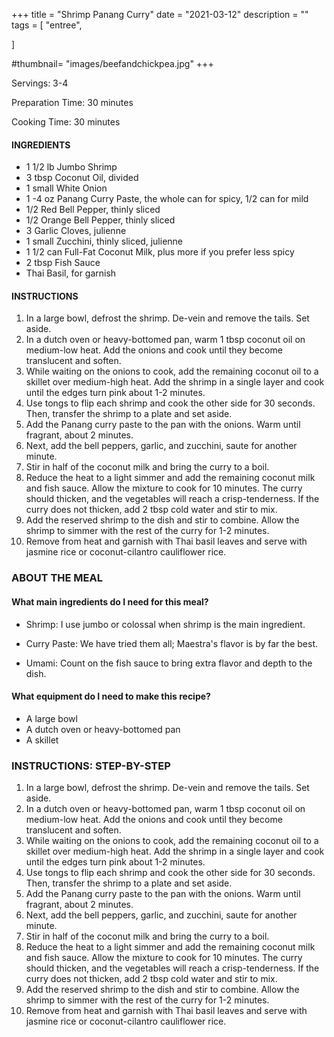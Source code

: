 +++
title = "Shrimp Panang Curry"
date = "2021-03-12"
description = ""
tags = [
    "entree",
    
]

#thumbnail= "images/beefandchickpea.jpg"
+++

Servings: 3-4  <!--more-->

Preparation Time:  30 minutes 

Cooking Time: 30 minutes 


#### INGREDIENTS 

* 1 1/2 lb Jumbo Shrimp 
* 3 tbsp Coconut Oil, divided 
* 1 small White Onion 
* 1 -4 oz Panang Curry Paste, the whole can for spicy, 1/2 can for mild
* 1/2 Red Bell Pepper, thinly sliced
* 1/2 Orange Bell Pepper, thinly sliced
* 3 Garlic Cloves, julienne 
* 1 small Zucchini, thinly sliced, julienne 
* 1 1/2 can Full-Fat Coconut Milk, plus more if you prefer less spicy
* 2 tbsp Fish Sauce
* Thai Basil, for garnish

#### INSTRUCTIONS

1. In a large bowl, defrost the shrimp. De-vein and remove the tails. Set aside. 
2. In a dutch oven or heavy-bottomed pan, warm 1 tbsp coconut oil on medium-low heat. Add the onions and cook until they become translucent and soften. 
3. While waiting on the onions to cook, add the remaining coconut oil to a skillet over medium-high heat. Add the shrimp in a single layer and cook until the edges turn pink about 1-2 minutes.
4. Use tongs to flip each shrimp and cook the other side for 30 seconds. Then, transfer the shrimp to a plate and set aside. 
5. Add the Panang curry paste to the pan with the onions. Warm until fragrant, about 2 minutes.
6. Next, add the bell peppers, garlic, and zucchini, saute for another minute.
7. Stir in half of the coconut milk and bring the curry to a boil.
8. Reduce the heat to a light simmer and add the remaining coconut milk and fish sauce. Allow the mixture to cook for 10 minutes. The curry should thicken, and the vegetables will reach a crisp-tenderness. If the curry does not thicken, add 2 tbsp cold water and stir to mix.
9. Add the reserved shrimp to the dish and stir to combine. Allow the shrimp to simmer with the rest of the curry for 1-2 minutes. 
10. Remove from heat and garnish with Thai basil leaves and serve with jasmine rice or coconut-cilantro cauliflower rice.

### ABOUT THE MEAL 

#### What main ingredients do I need for this meal?

* Shrimp: I use jumbo or colossal when shrimp is the main ingredient. 

* Curry Paste: We have tried them all; Maestra's flavor is by far the best. 

* Umami: Count on the fish sauce to bring extra flavor and depth to the dish. 

#### What equipment do I need to make this recipe?

* A large bowl
* A dutch oven or heavy-bottomed pan 
* A skillet 

### INSTRUCTIONS: STEP-BY-STEP 

1. In a large bowl, defrost the shrimp. De-vein and remove the tails. Set aside. 
2. In a dutch oven or heavy-bottomed pan, warm 1 tbsp coconut oil on medium-low heat. Add the onions and cook until they become translucent and soften. 
3. While waiting on the onions to cook, add the remaining coconut oil to a skillet over medium-high heat. Add the shrimp in a single layer and cook until the edges turn pink about 1-2 minutes.
4. Use tongs to flip each shrimp and cook the other side for 30 seconds. Then, transfer the shrimp to a plate and set aside. 
5. Add the Panang curry paste to the pan with the onions. Warm until fragrant, about 2 minutes.
6. Next, add the bell peppers, garlic, and zucchini, saute for another minute.
7. Stir in half of the coconut milk and bring the curry to a boil.
8. Reduce the heat to a light simmer and add the remaining coconut milk and fish sauce. Allow the mixture to cook for 10 minutes. The curry should thicken, and the vegetables will reach a crisp-tenderness. If the curry does not thicken, add 2 tbsp cold water and stir to mix.
9. Add the reserved shrimp to the dish and stir to combine. Allow the shrimp to simmer with the rest of the curry for 1-2 minutes. 
10. Remove from heat and garnish with Thai basil leaves and serve with jasmine rice or coconut-cilantro cauliflower rice.
